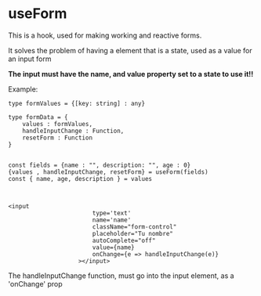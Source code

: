 # useForm

This is a hook, used for making working and reactive forms.

It solves the problem of having a element that is a state, used as a value for an input form

**The input must have the name, and value property set to a state to use it!!**

Example:

```
type formValues = {[key: string] : any}

type formData = {
    values : formValues, 
    handleInputChange : Function, 
    resetForm : Function
}


const fields = {name : "", description: "", age : 0}
{values , handleInputChange, resetForm} = useForm(fields)
const { name, age, description } = values



<input
                        type='text'
                        name='name'
                        className="form-control"
                        placeholder="Tu nombre"
                        autoComplete="off"
                        value={name}
                        onChange={e => handleInputChange(e)}
                    ></input>
```

The handleInputChange function, must go into the input element, as a 'onChange' prop
